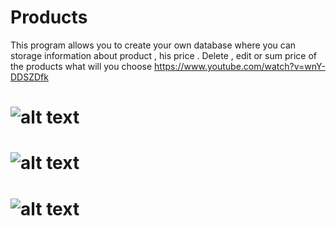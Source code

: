 # Products
This program allows you to create your own database where you can storage information about product , his price . Delete , edit or sum price of the products what will you choose 
https://www.youtube.com/watch?v=wnY-DDSZDfk
# ![alt text](https://github.com/PanVova/BullsAndCows/blob/master/Watch%20dogs%202%20%20358.jpg)
# ![alt text](https://github.com/PanVova/BullsAndCows/blob/master/Watch%20dogs%202%20%20361.jpg)
# ![alt text](https://github.com/PanVova/BullsAndCows/blob/master/Watch%20dogs%202%20%20362.jpg)
